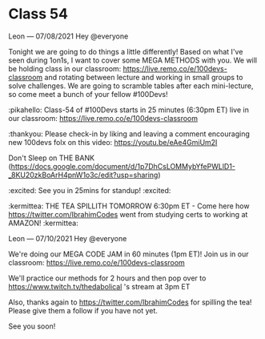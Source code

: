 # Class 54


Leon — 07/08/2021
Hey @everyone 

Tonight we are going to do things a little differently! Based on what I've seen during 1on1s, I want to cover some MEGA METHODS with you. We will be holding class in our classroom: https://live.remo.co/e/100devs-classroom and rotating between lecture and working in small groups to solve challenges. We are going to scramble tables after each mini-lecture, so come meet a bunch of your fellow #100Devs! 

:pikahello:  Class-54 of #100Devs starts in 25 minutes (6:30pm ET) live in our classroom: https://live.remo.co/e/100devs-classroom


:thankyou:  Please check-in by liking and leaving a comment encouraging new 100devs folx on this video: https://youtu.be/eAe4GmiUm2I


Don't Sleep on THE BANK (https://docs.google.com/document/d/1p7DhCsLOMMybYfePWLlD1-_8KU20zkBoArH4pnW1o3c/edit?usp=sharing)


:excited:  See you in 25mins for standup!  :excited: 


:kermittea:  THE TEA SPILLITH TOMORROW 6:30pm ET - Come here how https://twitter.com/IbrahimCodes  went from studying certs to working at AMAZON! :kermittea:






Leon — 07/10/2021
Hey @everyone 

We're doing our MEGA CODE JAM in 60 minutes (1pm ET)! Join us in our classroom: https://live.remo.co/e/100devs-classroom

We'll practice our methods for 2 hours and then pop over to https://www.twitch.tv/thedabolical 's stream at 3pm ET

Also, thanks again to https://twitter.com/IbrahimCodes for spilling the tea! Please give them a follow if you have not yet.

See you soon!





